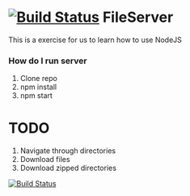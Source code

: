 [![Build Status](https://travis-ci.org/diegosanchez/fileserver.svg?branch=master)](https://travis-ci.org/diegosanchez/fileserver)
FileServer
==========

This is a exercise for us to learn how to use NodeJS

### How do I run server
1. Clone repo
2. npm install
3. npm start 


TODO
====
1. Navigate through directories
2. Download files
3. Download zipped directories

[![Build Status](https://travis-ci.org/diegosanchez/fileserver.svg?branch=master)](https://travis-ci.org/diegosanchez/fileserver)

